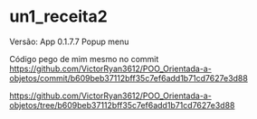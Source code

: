 # un1_receita2

Versão: App 0.1.7.7 Popup menu


Código pego de mim mesmo no commit 
https://github.com/VictorRyan3612/POO_Orientada-a-objetos/commit/b609beb37112bff35c7ef6add1b71cd7627e3d88


https://github.com/VictorRyan3612/POO_Orientada-a-objetos/tree/b609beb37112bff35c7ef6add1b71cd7627e3d88